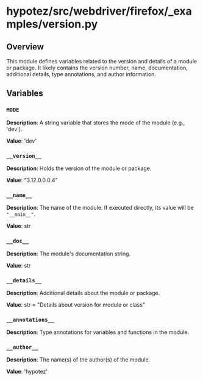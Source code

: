 # hypotez/src/webdriver/firefox/_examples/version.py

## Overview

This module defines variables related to the version and details of a module or package. It likely contains the version number, name, documentation, additional details, type annotations, and author information.

## Variables

### `MODE`

**Description**: A string variable that stores the mode of the module (e.g., 'dev').

**Value**: 'dev'


### `__version__`

**Description**: Holds the version of the module or package.

**Value**: "3.12.0.0.0.4"


### `__name__`

**Description**: The name of the module.  If executed directly, its value will be `"__main__"`.

**Value**: str


### `__doc__`

**Description**: The module's documentation string.

**Value**: str


### `__details__`

**Description**: Additional details about the module or package.

**Value**: str = "Details about version for module or class"


### `__annotations__`

**Description**: Type annotations for variables and functions in the module.


### `__author__`

**Description**: The name(s) of the author(s) of the module.

**Value**: 'hypotez'